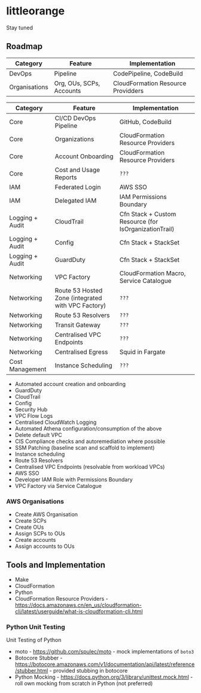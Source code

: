 # littleorange

Stay tuned

## Roadmap

| Category      | Feature                  | Implementation                     |
| ------------- | ------------------------ | ---------------------------------- |
| DevOps        | Pipeline                 | CodePipeline, CodeBuild            |
| Organisations | Org, OUs, SCPs, Accounts | CloudFormation Resource Providders |

| Category        | Feature                                            | Implementation                                        |
| --------------- | -------------------------------------------------- | ----------------------------------------------------- |
| Core            | CI/CD DevOps Pipeline                              | GitHub, CodeBuild                                     |
| Core            | Organizations                                      | CloudFormation Resource Providers                     |
| Core            | Account Onboarding                                 | CloudFormation Resource Providers                     |
| Core            | Cost and Usage Reports                             | `???`                                                 |
| IAM             | Federated Login                                    | AWS SSO                                               |
| IAM             | Delegated IAM                                      | IAM Permissions Boundary                              |
| Logging + Audit | CloudTrail                                         | Cfn Stack + Custom Resource (for IsOrganizationTrail) |
| Logging + Audit | Config                                             | Cfn Stack + StackSet                                  |
| Logging + Audit | GuardDuty                                          | Cfn Stack + StackSet                                  |
| Networking      | VPC Factory                                        | CloudFormation Macro, Service Catalogue               |
| Networking      | Route 53 Hosted Zone (integrated with VPC Factory) | `???`                                                 |
| Networking      | Route 53 Resolvers                                 | `???`                                                 |
| Networking      | Transit Gateway                                    | `???`                                                 |
| Networking      | Centralised VPC Endpoints                          | `???`                                                 |
| Networking      | Centralised Egress                                 | Squid in Fargate                                      |
| Cost Management | Instance Scheduling                                | `???`                                                 |

- Automated account creation and onboarding
- GuardDuty
- CloudTrail
- Config
- Security Hub
- VPC Flow Logs
- Centralised CloudWatch Logging
- Automated Athena configuration/consumption of the above
- Delete default VPC
- CIS Compliance checks and autoremediation where possible
- SSM Patching (baseline scan and scaffold to implement)
- Instance scheduling
- Route 53 Resolvers
- Centralised VPC Endpoints (resolvable from workload VPCs)
- AWS SSO
- Developer IAM Role with Permissions Boundary
- VPC Factory via Service Catalogue

### AWS Organisations

- Create AWS Organisation
- Create SCPs
- Create OUs
- Assign SCPs to OUs
- Create accounts
- Assign accounts to OUs

## Tools and Implementation

- Make
- CloudFormation
- Python
- CloudFormation Resource Providers - https://docs.amazonaws.cn/en_us/cloudformation-cli/latest/userguide/what-is-cloudformation-cli.html

### Python Unit Testing

Unit Testing of Python

- moto - https://github.com/spulec/moto - mock implementations of `boto3`
- Botocore Stubber - https://botocore.amazonaws.com/v1/documentation/api/latest/reference/stubber.html - provided stubbing in botocore
- Python Mocking - https://docs.python.org/3/library/unittest.mock.html - roll own mocking from scratch in Python (not preferred)
